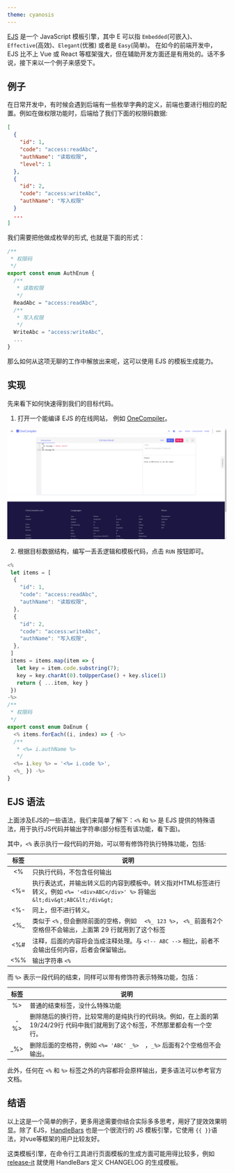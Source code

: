 ```yaml
---
theme: cyanosis
---
```

[EJS](https://ejs.bootcss.com/) 是一个 JavaScript 模板引擎，其中 E 可以指 `Embedded`(可嵌入)、`Effective`(高效)、`Elegant`(优雅) 或者是 `Easy`(简单)。  在如今的前端开发中，EJS 比不上 Vue 或 React 等框架强大，但在辅助开发方面还是有用处的。话不多说，接下来以一个例子来感受下。

## 例子

在日常开发中，有时候会遇到后端有一些枚举字典的定义，前端也要进行相应的配置。例如在做权限功能时，后端给了我们下面的权限码数据:

```json
[
  {
    "id": 1,
    "code": "access:readAbc",
    "authName": "读取权限",
    "level": 1
  },
  {
    "id": 2,
    "code": "access:writeAbc",
    "authName": "写入权限"
  }
  ...
]
```

我们需要把他做成枚举的形式, 也就是下面的形式：

```typescript
/**
 * 权限码
 */
export const enum AuthEnum {
  /**
   * 读取权限
   */
  ReadAbc = "access:readAbc",
  /**
   * 写入权限
   */
  WriteAbc = "access:writeAbc",
  ...
}
```

那么如何从这项无聊的工作中解放出来呢，这可以使用 EJS 的模板生成能力。

## 实现

先来看下如何快速得到我们的目标代码。

1.  打开一个能编译 EJS 的在线网站， 例如 [OneCompiler](https://onecompiler.com/ejs)。

![One Compiler转存失败，建议直接上传图片文件](./onecompiler-ejs.png)

2.  根据目标数据结构，编写一丢丢逻辑和模板代码，点击 `RUN` 按钮即可。

```typescript
<%
 let items = [
  {
    "id": 1,
    "code": "access:readAbc",
    "authName": "读取权限",
  },
  {
    "id": 2,
    "code": "access:writeAbc",
    "authName": "写入权限",
  },
 ]
 items = items.map(item => {
   let key = item.code.substring(7);
   key = key.charAt(0).toUpperCase() + key.slice(1)
   return { ...item, key }
 })
-%>
/**
 * 权限码
 */
export const enum DaEnum {
  <% items.forEach((i, index) => { -%>
  /**
   * <%= i.authName %>
   */
  <%= i.key %> = '<%= i.code %>',
  <%_ }) -%>
}
```

## EJS 语法

上面涉及EJS的一些语法，我们来简单了解下：`<%` 和 `%>` 是 EJS 提供的特殊语法，用于执行JS代码并输出字符串(部分标签有该功能，看下面)。

其中，`<%` 表示执行一段代码的开始，可以带有修饰符执行特殊功能，包括:

| 标签   | 说明                                                                                               |
| :----: | ------------------------------------------------------------------------------------------------ |
| <%   | 只执行代码，不包含任何输出                                                                                    |
| <%=  | 执行表达式，并输出转义后的内容到模板中。转义指对HTML标签进行转义，例如 `<%= '<div>ABC</div>' %>` 将输出 `&lt;div&gt;ABC&lt;/div&gt;` |
| <%-  | 同上，但不进行转义。                                                                                       |
| <%\_ | 类似于 `<%` , 但会删除前面的空格，例如 `  <%_ 123 %>`， `<%_` 前面有2个空格但不会输出，上面第 29 行就用到了这个标签                                      |
| <%#  | 注释，后面的内容将会当成注释处理。与 `<!-- ABC -->` 相比，前者不会输出任何内容，后者会保留输出。                                         |
| <%%  | 输出字符串 `<%`                                                                                       |

而 `%>` 表示一段代码的结束，同样可以带有修饰符表示特殊功能，包括：

| 标签    | 说明                                                |
| :-----: | ------------------------------------------------- |
| %\>   | 普通的结束标签，没什么特殊功能                                      |
| -%\>  | 删除随后的换行符，比较常用的是纯执行的代码块。例如，在上面的第 19/24/29行 代码中我们就用到了这个标签，不然那里都会有一个空行。   |
| \_%\> | 删除后面的空格符，例如 `<%= 'ABC' _%>  `，`_%>` 后面有2个空格但不会输出。 |

此外，任何在 `<%` 和 `%>` 标签之外的内容都将会原样输出，更多语法可以参考官方文档。

## 结语

以上这是一个简单的例子，更多用途需要你结合实际多多思考，用好了提效效果明显。除了 EJS，[HandleBars](https://handlebarsjs.com/zh/) 也是一个很流行的 JS 模板引擎，它使用 `{{ }}`语法，对vue等框架的用户比较友好。

这类模板引擎，在命令行工具进行页面模板的生成方面可能用得比较多，例如 [release-it](https://github.com/release-it/release-it) 就使用 HandleBars 定义 CHANGELOG 的生成模板。
